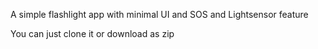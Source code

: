 A simple flashlight app with minimal UI and SOS and Lightsensor feature

You can just clone it or download as zip
